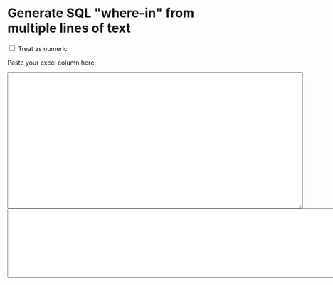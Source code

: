 <h1>Generate SQL "where-in" from multiple lines of text</h1>
<input type="checkbox" id="isNumeric" /> Treat as numeric<br />

<p>Paste your excel column here:</p>
<textarea rows="20" cols="80" id="input"></textarea>

<textarea rows="10" cols="160" id="output"></textarea>

<script type="text/javascript">
	var txtInput = document.getElementById("input");
	var txtOutput = document.getElementById("output");
	var chkIsNumeric = document.getElementById("isNumeric");

	txtInput.addEventListener("change", handleInput);
	txtInput.addEventListener("input", handleInput);

	function handleInput() {
		var isNumeric = chkIsNumeric.checked;
		var buffer = "";
		var input = textarea.value.split("\n");
		var buffer = "where X in (";
		input = input.map((line) => {
			return isNumeric ? line.trim() : "'" + line.trim() + "'";
		});
		buffer = buffer + input.join(",") + ")";
		txtOutput.value = buffer;
	}
</script>
